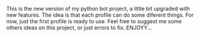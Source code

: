 This is the new version of my python bot project, a little bit upgraded with new features. The idea is that each profile can do some diferent things. 
For now, just the first profile is ready to use. Feel free to suggest me some others ideas on this project, or just errors to fix. ENJOYY...
